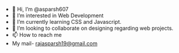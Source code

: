 - 👋 Hi, I’m @asparsh607
- 👀 I’m interested in Web Development
- 🌱 I’m currently learning CSS and Javascript.
- 💞️ I’m looking to collaborate on designing regarding web projects.
- 📫 How to reach me 
-   My mail- rajasparsh19@gmail.com

